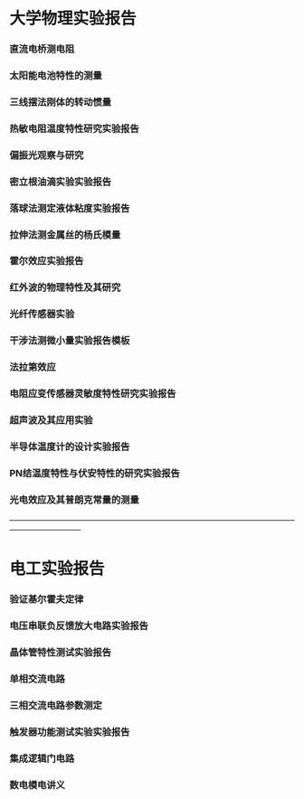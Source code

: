 # 大学物理实验报告

### 直流电桥测电阻

### 太阳能电池特性的测量

### 三线摆法刚体的转动惯量

### 热敏电阻温度特性研究实验报告

### 偏振光观察与研究

### 密立根油滴实验实验报告

### 落球法测定液体粘度实验报告

### 拉伸法测金属丝的杨氏模量

### 霍尔效应实验报告

### 红外波的物理特性及其研究

### 光纤传感器实验

### 干涉法测微小量实验报告模板

### 法拉第效应

### 电阻应变传感器灵敏度特性研究实验报告

### 超声波及其应用实验

### 半导体温度计的设计实验报告

### PN结温度特性与伏安特性的研究实验报告

### 光电效应及其普朗克常量的测量

—————————————————————————————————————————————

# 电工实验报告

### 验证基尔霍夫定律

### 电压串联负反馈放大电路实验报告

### 晶体管特性测试实验报告

### 单相交流电路

### 三相交流电路参数测定

### 触发器功能测试实验实验报告

### 集成逻辑门电路

### 数电模电讲义
